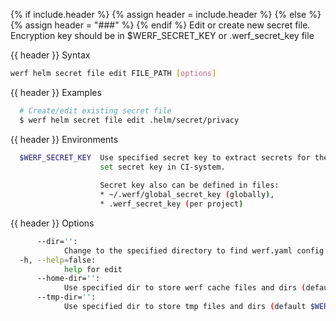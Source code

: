 {% if include.header %}
{% assign header = include.header %}
{% else %}
{% assign header = "###" %}
{% endif %}
Edit or create new secret file.
Encryption key should be in $WERF_SECRET_KEY or .werf_secret_key file

{{ header }} Syntax

```bash
werf helm secret file edit FILE_PATH [options]
```

{{ header }} Examples

```bash
  # Create/edit existing secret file
  $ werf helm secret file edit .helm/secret/privacy
```

{{ header }} Environments

```bash
  $WERF_SECRET_KEY  Use specified secret key to extract secrets for the deploy. Recommended way to  
                    set secret key in CI-system. 
                    
                    Secret key also can be defined in files:
                    * ~/.werf/global_secret_key (globally),
                    * .werf_secret_key (per project)
```

{{ header }} Options

```bash
      --dir='':
            Change to the specified directory to find werf.yaml config
  -h, --help=false:
            help for edit
      --home-dir='':
            Use specified dir to store werf cache files and dirs (default $WERF_HOME or ~/.werf)
      --tmp-dir='':
            Use specified dir to store tmp files and dirs (default $WERF_TMP_DIR or system tmp dir)
```


